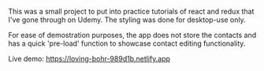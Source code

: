 This was a small project to put into practice tutorials of react and redux that I've gone through on Udemy. The styling was done for desktop-use only. 

For ease of demostration purposes, the app does not store the contacts and has a quick 'pre-load' function to showcase contact editing functionality.

Live demo: https://loving-bohr-989d1b.netlify.app
